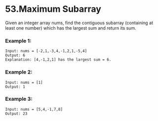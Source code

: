 # 53.Maximum Subarray
Given an integer array nums, find the contiguous subarray (containing at least one number) which has the largest sum and return its sum.

### Example 1:
``` 
Input: nums = [-2,1,-3,4,-1,2,1,-5,4]
Output: 6
Explanation: [4,-1,2,1] has the largest sum = 6.
```
### Example 2:
``` 
Input: nums = [1]
Output: 1
```
### Example 3:
``` 
Input: nums = [5,4,-1,7,8]
Output: 23
```